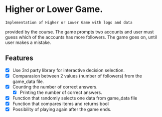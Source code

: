 # Higher or Lower Game.

    Implementation of Higher or Lower Game with logo and data
provided by the course.
    The game prompts two accounts and user must guess which of the accounts
has more followers. The game goes on, until user makes a mistake.

## Features

- [X] Use 3rd party library for interactive decision selection.
- [X] Comparasion between 2 values (number of followers) 
        from the game_data file.
- [X] Counting the number of correct answers.
    - [X] Printing the number of correct answers.
- [X] Function that randomly selects one data from game_data file 
- [X] Function that compares items and returns bool
- [X] Possibility of playing again after the game ends.